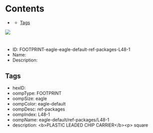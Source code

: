 



Contents
========

* [](#)
	* [Tags](#tags)
  
![][im]
# 

- ID: FOOTPRINT-eagle-eagle-default-ref-packages-L48-1
- Name: 
- Description: 

## Tags

- hexID: 
- oompType: FOOTPRINT
- oompSize: eagle
- oompColor: eagle-default
- oompDesc: ref-packages
- oompIndex: L48-1
- oompName: eagle-default/ref-packages/L48-1
- description: &lt;b&gt;PLASTIC LEADED CHIP CARRIER&lt;/b&gt;&lt;p&gt;&#xD;
square



[im]: image.png
